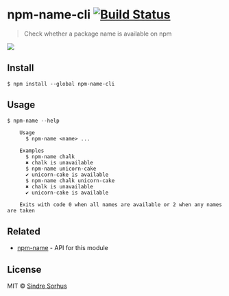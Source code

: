 # npm-name-cli [![Build Status](https://travis-ci.org/sindresorhus/npm-name-cli.svg?branch=master)](https://travis-ci.org/sindresorhus/npm-name-cli)

> Check whether a package name is available on npm

![](screenshot.png)


## Install

```
$ npm install --global npm-name-cli
```


## Usage

```
$ npm-name --help

	Usage
	  $ npm-name <name> ...

	Examples
	  $ npm-name chalk
	  ✖ chalk is unavailable
	  $ npm-name unicorn-cake
	  ✔ unicorn-cake is available
	  $ npm-name chalk unicorn-cake
	  ✖ chalk is unavailable
	  ✔ unicorn-cake is available

	Exits with code 0 when all names are available or 2 when any names are taken
```


## Related

- [npm-name](https://github.com/sindresorhus/npm-name) - API for this module


## License

MIT © [Sindre Sorhus](https://sindresorhus.com)
